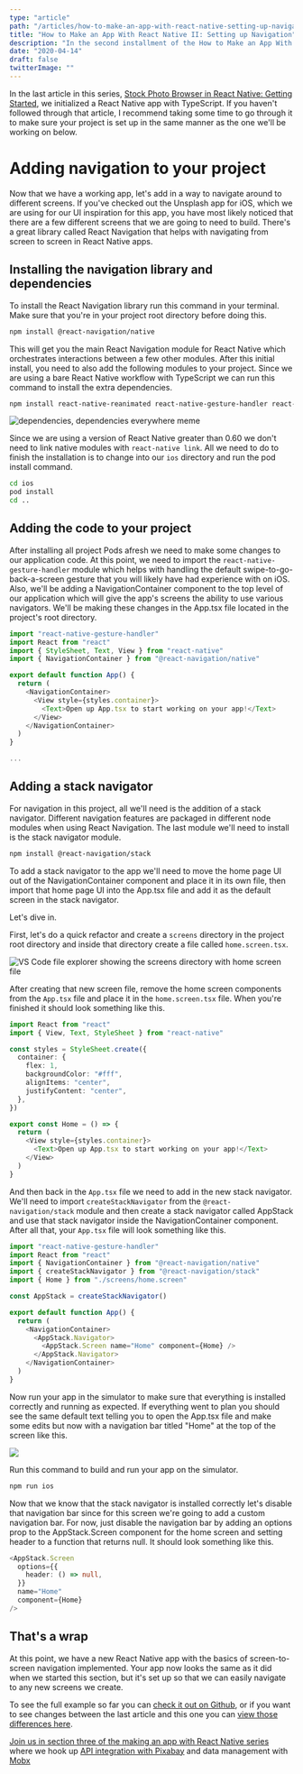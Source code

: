 ```yaml
---
type: "article"
path: "/articles/how-to-make-an-app-with-react-native-setting-up-navigation"
title: "How to Make an App With React Native II: Setting up Navigation"
description: "In the second installment of the How to Make an App With React Native series, we'll cover adding the react-navigation library to the app to allow users to navigate around the app."
date: "2020-04-14"
draft: false
twitterImage: ""
---
```


In the last article in this series, [Stock Photo Browser in React Native: Getting Started](https://jasonmerino.me/articles/how-to-make-an-app-with-react-native-getting-started), we initialized a React Native app with TypeScript. If you haven't followed through that article, I recommend taking some time to go through it to make sure your project is set up in the same manner as the one we'll be working on below.

# Adding navigation to your project

Now that we have a working app, let's add in a way to navigate around to different screens. If you've checked out the Unsplash app for iOS, which we are using for our UI inspiration for this app, you have most likely noticed that there are a few different screens that we are going to need to build. There's a great library called React Navigation that helps with navigating from screen to screen in React Native apps.

## Installing the navigation library and dependencies

To install the React Navigation library run this command in your terminal. Make sure that you're in your project root directory before doing this.

```bash
npm install @react-navigation/native
```

This will get you the main React Navigation module for React Native which orchestrates interactions between a few other modules. After this initial install, you need to also add the following modules to your project. Since we are using a bare React Native workflow with TypeScript we can run this command to install the extra dependencies.

```bash
npm install react-native-reanimated react-native-gesture-handler react-native-screens react-native-safe-area-context @react-native-community/masked-view
```

![dependencies, dependencies everywhere meme](../images/dependencies-meme.png)

Since we are using a version of React Native greater than 0.60 we don't need to link native modules with `react-native link`. All we need to do to finish the installation is to change into our `ios` directory and run the pod install command.

```bash
cd ios
pod install
cd ..
```

## Adding the code to your project

After installing all project Pods afresh we need to make some changes to our application code. At this point, we need to import the `react-native-gesture-handler` module which helps with handling the default swipe-to-go-back-a-screen gesture that you will likely have had experience with on iOS. Also, we'll be adding a NavigationContainer component to the top level of our application which will give the app's screens the ability to use various navigators. We'll be making these changes in the App.tsx file located in the project's root directory.

```typescript
import "react-native-gesture-handler"
import React from "react"
import { StyleSheet, Text, View } from "react-native"
import { NavigationContainer } from "@react-navigation/native"

export default function App() {
  return (
    <NavigationContainer>
      <View style={styles.container}>
        <Text>Open up App.tsx to start working on your app!</Text>
      </View>
    </NavigationContainer>
  )
}

...
```

## Adding a stack navigator

For navigation in this project, all we'll need is the addition of a stack navigator. Different navigation features are packaged in different node modules when using React Navigation. The last module we'll need to install is the stack navigator module.

```bash
npm install @react-navigation/stack
```

To add a stack navigator to the app we'll need to move the home page UI out of the NavigationContainer component and place it in its own file, then import that home page UI into the App.tsx file and add it as the default screen in the stack navigator.

Let's dive in.

First, let's do a quick refactor and create a `screens` directory in the project root directory and inside that directory create a file called `home.screen.tsx`.

![VS Code file explorer showing the screens directory with home screen file](../images/react-navigation-screen-file-system.png)

After creating that new screen file, remove the home screen components from the `App.tsx` file and place it in the `home.screen.tsx` file. When you're finished it should look something like this.

```typescript
import React from "react"
import { View, Text, StyleSheet } from "react-native"

const styles = StyleSheet.create({
  container: {
    flex: 1,
    backgroundColor: "#fff",
    alignItems: "center",
    justifyContent: "center",
  },
})

export const Home = () => {
  return (
    <View style={styles.container}>
      <Text>Open up App.tsx to start working on your app!</Text>
    </View>
  )
}
```

And then back in the `App.tsx` file we need to add in the new stack navigator. We'll need to import `createStackNavigator` from the `@react-navigation/stack` module and then create a stack navigator called AppStack and use that stack navigator inside the NavigationContainer component. After all that, your `App.tsx` file will look something like this.

```typescript
import "react-native-gesture-handler"
import React from "react"
import { NavigationContainer } from "@react-navigation/native"
import { createStackNavigator } from "@react-navigation/stack"
import { Home } from "./screens/home.screen"

const AppStack = createStackNavigator()

export default function App() {
  return (
    <NavigationContainer>
      <AppStack.Navigator>
        <AppStack.Screen name="Home" component={Home} />
      </AppStack.Navigator>
    </NavigationContainer>
  )
}
```

Now run your app in the simulator to make sure that everything is installed correctly and running as expected. If everything went to plan you should see the same default text telling you to open the App.tsx file and make some edits but now with a navigation bar titled "Home" at the top of the screen like this.

![](../images/stock-photo-browser-home-screen-with-navigation-bar.png)

Run this command to build and run your app on the simulator.

```bash
npm run ios
```

Now that we know that the stack navigator is installed correctly let's disable that navigation bar since for this screen we're going to add a custom navigation bar. For now, just disable the navigation bar by adding an options prop to the AppStack.Screen component for the home screen and setting header to a function that returns null. It should look something like this.

```typescript
<AppStack.Screen
  options={{
    header: () => null,
  }}
  name="Home"
  component={Home}
/>
```

## That's a wrap

At this point, we have a new React Native app with the basics of screen-to-screen navigation implemented. Your app now looks the same as it did when we started this section, but it's set up so that we can easily navigate to any new screens we create.

To see the full example so far you can [check it out on Github](https://github.com/jasonmerino/StockPhotoBrowser/tree/02-navigation), or if you want to see changes between the last article and this one you can [view those differences here](https://github.com/jasonmerino/StockPhotoBrowser/compare/01-getting-started...02-navigation).

[Join us in section three of the making an app with React Native series](https://jasonmerino.me/articles/how-to-make-an-app-with-react-native-api-integration-and-mobx) where we hook up [API integration with Pixabay](https://pixabay.com/api/docs/) and data management with [Mobx](https://mobx.js.org/)
